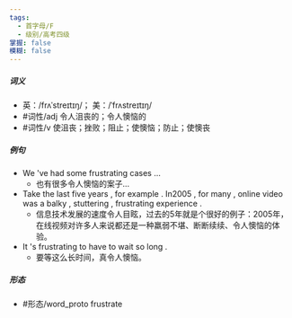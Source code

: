 ```yaml
---
tags:
  - 首字母/F
  - 级别/高考四级
掌握: false
模糊: false
---
```

##### 词义
- 英：/frʌˈstreɪtɪŋ/； 美：/ˈfrʌstreɪtɪŋ/
- #词性/adj  令人沮丧的；令人懊恼的
- #词性/v  使沮丧；挫败；阻止；使懊恼；防止；使懊丧
##### 例句
- We 've had some frustrating cases ...
	- 也有很多令人懊恼的案子…
- Take the last five years , for example . In2005 , for many , online video was a balky , stuttering , frustrating experience .
	- 信息技术发展的速度令人目眩，过去的5年就是个很好的例子：2005年，在线视频对许多人来说都还是一种羸弱不堪、断断续续、令人懊恼的体验。
- It 's frustrating to have to wait so long .
	- 要等这么长时间，真令人懊恼。
##### 形态
- #形态/word_proto frustrate
